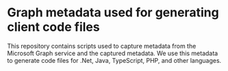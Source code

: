 # Graph metadata used for generating client code files
This repository contains scripts used to capture metadata from the Microsoft Graph service and the captured metadata. We use this metadata to generate code files for .Net, Java, TypeScript, PHP, and other languages.
